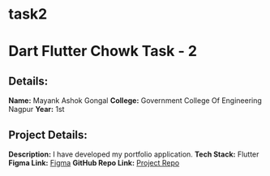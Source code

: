 # task2

# Dart Flutter Chowk Task - 2
## Details:
**Name:** Mayank Ashok Gongal
**College:** Government College Of Engineering Nagpur
**Year:** 1st

## Project Details:
**Description:** I have developed my portfolio application. 
**Tech Stack:** Flutter
**Figma Link:** [Figma](https://www.figma.com/file/rXwfuYg4AJkkK9BMpLZO6S/Untitled?type=design&node-id=1%3A4&mode=dev)
**GitHub Repo Link:** [Project Repo](https://github.com/mayankgongal5/DFC-task-2)
